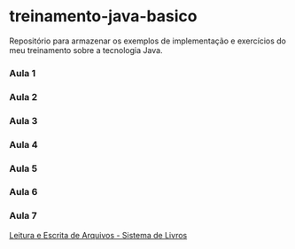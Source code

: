 # treinamento-java-basico

Repositório para armazenar os exemplos de implementação e exercícios do meu treinamento sobre a tecnologia Java.

### Aula 1
### Aula 2
### Aula 3
### Aula 4
### Aula 5
### Aula 6
### Aula 7

[Leitura e Escrita de Arquivos - Sistema de Livros](https://github.com/felipesntsassis/treinamento-java-basico/tree/master/aula7/SistemaDeLivros)
